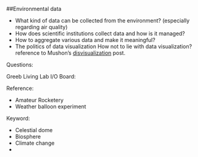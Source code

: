 ##Environmental data * What kind of data can be collected from the environment? (especially regarding air quality)
* How does scientific institutions collect data and how is it managed? 
* How to aggregate various data and make it meaningful?
* The politics of data visualizationHow not to lie with data visualization? reference to Mushon’s <a href="https://visualisingadvocacy.org/blog/disinformation-visualization-how-lie-datavis">disvisualization</a> post.   

Questions: 

Greeb Living Lab I/O Board:



Reference:

* Amateur Rocketery 
* Weather balloon experiment 

Keyword: 

* Celestial dome
* Biosphere
* Climate change 
* 